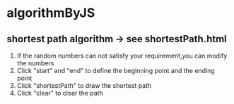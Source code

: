 # algorithmByJS
## shortest path algorithm -> see shortestPath.html
1. If the random numbers can not satisfy your requirement,you can modify the numbers
2. Click "start" and "end" to define the beginning point and the ending point
3. Click "shortestPath" to draw the shortest path
4. Click "clear" to clear the path

